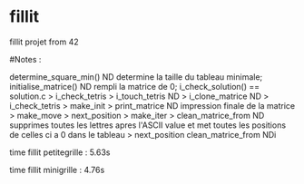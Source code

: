 # fillit
fillit projet from 42

#Notes :

determine_square_min()				ND		determine la taille du tableau minimale;
initialise_matrice()				ND		rempli la matrice de 0;
i_check_solution() == solution.c
	> i_check_tetris
		> i_touch_tetris			ND
		> i_clone_matrice			ND
		> i_check_tetris
	> make_init
	> print_matrice					ND		impression finale de la matrice
	> make_move
		> next_position
		> make_iter
			> clean_matrice_from	ND		supprimes toutes les lettres apres l'ASCII value 
											et met toutes les positions de celles ci a 0 dans le tableau
			> next_position
				clean_matrice_from	NDi

time fillit petitegrille : 5.63s

time fillit minigrille : 4.76s
